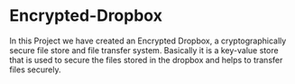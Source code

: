 # Encrypted-Dropbox

In this Project we have created an Encrypted Dropbox, a cryptographically secure file store and file transfer system. Basically it is a key-value store that is used to secure the files stored in the dropbox and helps to transfer files securely. 
